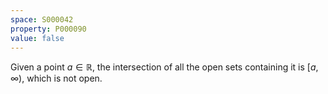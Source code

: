 ```yaml
---
space: S000042
property: P000090
value: false
---
```


Given a point $a\in\mathbb R$, the intersection of all the open sets containing it is $[a,\infty)$, which is not open.
